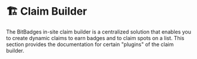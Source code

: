 # 🏗️ Claim Builder

The BitBadges in-site claim builder is a centralized solution that enables you to create dynamic claims to earn badges and to claim spots on a list. This section provides the documentation for certain "plugins" of the claim builder.
